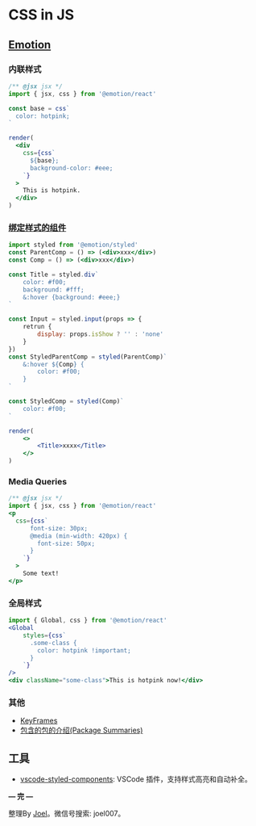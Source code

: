 # CSS in JS

## [Emotion](https://emotion.sh/)

### 内联样式

```jsx
/** @jsx jsx */
import { jsx, css } from '@emotion/react'

const base = css`
  color: hotpink;
`

render(
  <div
    css={css`
      ${base};
      background-color: #eee;
    `}
  >
    This is hotpink.
  </div>
)
```

### [绑定样式的组件](https://emotion.sh/docs/styled)

```jsx
import styled from '@emotion/styled'
const ParentComp = () => (<div>xxx</div>)
const Comp = () => (<div>xxx</div>)

const Title = styled.div`
	color: #f00;
	background: #fff;
	&:hover {background: #eee;}
`

const Input = styled.input(props => {
	retrun {
		display: props.isShow ? '' : 'none'
	}
})
const StyledParentComp = styled(ParentComp)`
	&:hover ${Comp} {
		color: #f00;
	}
`

const StyledComp = styled(Comp)`
	color: #f00;
`

render(
	<>
		<Title>xxxx</Title>
	</>
)
```

### Media Queries

```jsx
/** @jsx jsx */
import { jsx, css } from '@emotion/react'
<p
  css={css`
      font-size: 30px;
      @media (min-width: 420px) {
        font-size: 50px;
      }
    `}
  >
    Some text!
</p>
```

### 全局样式

```jsx
import { Global, css } from '@emotion/react'
<Global
    styles={css`
      .some-class {
        color: hotpink !important;
      }
    `}
/>
<div className="some-class">This is hotpink now!</div>
```

### 其他

- [KeyFrames](https://emotion.sh/docs/keyframes)
- [包含的包的介绍(Package Summaries)](https://emotion.sh/docs/package-summary)

## 工具

- [vscode-styled-components](https://github.com/styled-components/vscode-styled-components):  VSCode 插件，支持样式高亮和自动补全。

**— 完 —**

整理By [Joel](https://github.com/iamjoel)。微信号搜索: joel007。